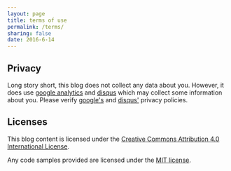 ```yaml
---
layout: page
title: terms of use
permalink: /terms/
sharing: false
date: 2016-6-14
---
```


## Privacy
Long story short, this blog does not collect any data about you. However, it does use [google analytics](https://analytics.google.com/) and [disqus](https://disqus.com/) which may collect some information about you. Please verify [google's](http://www.google.com/analytics/learn/privacy.html) and [disqus'](https://help.disqus.com/customer/portal/articles/466259-privacy-policy) privacy policies.

## Licenses
This blog content is licensed under the [Creative Commons Attribution 4.0 International License](http://creativecommons.org/licenses/by/4.0/). 

Any code samples provided are licensed under the [MIT license](https://opensource.org/licenses/MIT).
